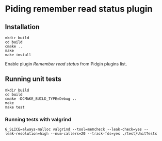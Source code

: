 # Piding remember read status plugin

## Installation

	mkdir build
	cd build
	cmake ..
	make
	make install

Enable plugin *Remember read status* from Pidgin plugins list.

## Running unit tests

	mkdir build
	cd build
	cmake -DCMAKE_BUILD_TYPE=Debug ..
	make
	make test

### Running tests with valgrind

	G_SLICE=always-malloc valgrind --tool=memcheck --leak-check=yes --leak-resolution=high --num-callers=20 --track-fds=yes ./test/UnitTests

